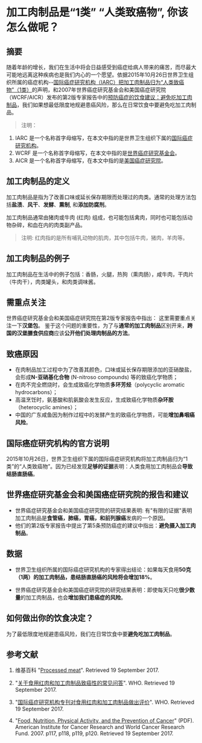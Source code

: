 # 加工肉制品是“1类” “人类致癌物”, 你该怎么做呢？

## 摘要

随着年龄的增长，我们在生活中将会日益感受到癌症给病人带来的痛苦，而尽最大可能地远离这种疾病也是我们内心的一个愿望。依据2015年10月26日世界卫生组织所属的癌症机构--[国际癌症研究机构（IARC）把加工肉制品归为“人类致癌物”（1类）](http://www.who.int/mediacentre/news/releases/2015/cancer-red-meat/zh/#)的声明，和2007年世界癌症研究基金会和美国癌症研究院（WCRF/AICR）发布的第2版专家报告中的[预防癌症的饮食建议：避免吃加工肉制品](http://www.aicr.org/reduce-your-cancer-risk/recommendations-for-cancer-prevention/recommendations_05_red_meat.html)，我们如果想最低限度地规避患癌风险，那么在日常饮食中要避免吃加工肉制品。

> 注明：
>  
1. IARC 是一个名称首字母缩写，在本文中指的是世界卫生组织下属的[国际癌症研究机构](https://www.iarc.fr/)。
2. WCRF 是一个名称首字母缩写，在本文中指的是[世界癌症研究基金会](http://www.wcrf.org/)。
3. AICR 是一个名称首字母缩写，在本文中指的是[美国癌症研究院](http://www.aicr.org/)。

## 加工肉制品的定义
加工肉制品是指为了改善口味或延长保存期限而处理过的肉类。通常的处理方法包括**盐渍**、**风干**、**发酵**、**熏制**, 和**添加防腐剂**。

加工肉制品通常由猪肉或牛肉 (红肉) 组成，也可能包括禽肉，同时也可能包括动物杂碎，和血在内的肉类副产品。

> 注明: 红肉指的是所有哺乳动物的肌肉，其中包括牛肉，猪肉，羊肉等。

## 加工肉制品的例子

加工肉制品在生活中的例子包括：香肠，火腿，热狗（熏肉肠），咸牛肉，干肉片（牛肉干），肉类罐头，和肉类调味酱。

## 需重点关注

世界癌症研究基金会和美国癌症研究院在第2版专家报告中指出： 这里需要重点关注一下**汉堡包**。 鉴于这个问题的重要性，为了与**通常的加工肉制品**区别开来，**跨国的汉堡膳食供应商**应该**公开他们处理肉制品的方法**。

## 致癌原因

- 在肉制品加工过程中为了改善其颜色，口味或延长保存期限添加的亚硝酸盐，会形成**N-亚硝基化合物** (N-nitroso compounds) 等的致癌化学物质；
- 在肉不完全燃烧时，会生成致癌化学物质**多环芳烃**（polycyclic aromatic hydrocarbons）；
- 高温烹饪时，氨基酸和肌氨酸会发生反应，生成致癌化学物质**杂环胺**（heterocyclic amines）；
- 中国的广东咸鱼因为制作过程中的发酵产生的致癌化学物质，可能**增加鼻咽癌风险**。

## 国际癌症研究机构的官方说明 

2015年10月26日，世界卫生组织下属的国际癌症研究机构将加工肉制品归为“1类”的“人类致癌物”。因为已经发现**足够的证据**表明：人类食用加工肉制品会**导致结肠直肠癌**。

## 世界癌症研究基金会和美国癌症研究院的报告和建议

- 世界癌症研究基金会和美国癌症研究院的研究结果表明: 有"有限的证据"表明加工肉制品是**食管癌，肺癌，胃癌，和前列腺癌**发病的一个原因。 
- 他们的第2版专家报告中提出了第5条预防癌症的建议中指出：**避免摄入加工肉制品**。

## 数据

- 世界卫生组织所属的国际癌症研究机构的专家得出结论：如果每天食用**50克（1两）**的加工肉制品，患结肠直肠癌的风险将会**增加18%**。

- 世界癌症研究基金会和美国癌症研究院的研究结果表明：即使每天只吃**很少数量**的加工肉制品，也会**增加我们患癌症的风险**。

## 如何做出你的饮食决定？

为了最低限度地规避患癌风险，我们在日常饮食中要**避免吃加工肉制品**。

## 参考文献

1. 维基百科
"[Processed meat](https://en.wikipedia.org/wiki/Processed_meat)". Retrieved 19 September 2017.

2. "[关于食用红肉和加工肉制品致癌性的常见问答](http://www.who.int/features/qa/cancer-red-meat/zh/)". WHO. Retrieved 19 September 2017.

3. "[国际癌症研究机构专刊对食用红肉和加工肉制品做出评价](http://www.who.int/mediacentre/news/releases/2015/cancer-red-meat/zh/#)". WHO. Retrieved 19 September 2017.

4. "[Food, Nutrition, Physical Activity, and the Prevention of Cancer](http://wcrf.org/sites/default/files/Second-Expert-Report.pdf)" (PDF). American Institute for Cancer Research and World Cancer Research Fund. 2007. p117, p118, p119, p120. Retrieved 19 September 2017.




